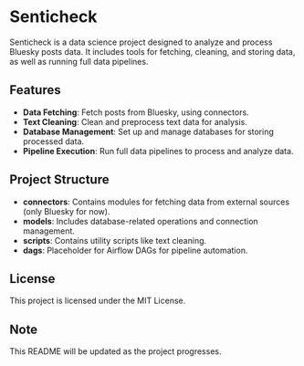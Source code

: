 # Senticheck

Senticheck is a data science project designed to analyze and process Bluesky posts data. It includes tools for fetching, cleaning, and storing data, as well as running full data pipelines.

## Features

- **Data Fetching**: Fetch posts from Bluesky, using connectors.
- **Text Cleaning**: Clean and preprocess text data for analysis.
- **Database Management**: Set up and manage databases for storing processed data.
- **Pipeline Execution**: Run full data pipelines to process and analyze data.

## Project Structure

- **connectors**: Contains modules for fetching data from external sources (only Bluesky for now).
- **models**: Includes database-related operations and connection management.
- **scripts**: Contains utility scripts like text cleaning.
- **dags**: Placeholder for Airflow DAGs for pipeline automation.

## License

This project is licensed under the MIT License.

## Note

This README will be updated as the project progresses.
